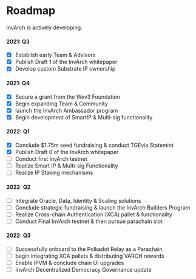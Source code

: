 # Roadmap

InvArch is actively developing.

#### 2021: Q3

* [x] Establish early Team & Advisors
* [x] Publish Draft 1 of the InvArch whitepaper
* [x] Develop custom  Substrate IP ownership

#### 2021: Q4

* [x] Secure a grant from the Wev3 Foundation
* [x] Begin expanding Team & Community
* [x] launch the InvArch Ambassador program
* [x] Begin development of SmartIP & Multi-sig functionality&#x20;

#### 2022: Q1

* [x] Conclude $1.75m seed fundraising & conduct TGEvia Statemint
* [x] Publish Draft 0 of the InvArch whitepaper
* [ ] Conduct first InvArch testnet
* [ ] Realize Smart IP & Multi-sig Functionality
* [ ] Realize IP Staking mechanisms&#x20;

#### 2022: Q2

* [ ] Integrate Oracle, Data, Identity & Scaling solutions
* [ ] Conclude strategic fundraising & launch the InvArch Builders Program
* [ ] Realize Cross-chain Authentication (XCA) pallet & functionality
* [ ] Conduct Final InvArch testnet & then pursue parachain slot

#### 2022: Q3

* [ ] Successfully onboard to the Polkadot Relay as a Parachain
* [ ] begin integrating XCA pallets & distributing VARCH rewards
* [ ] Enable IPVM & conclude chain UI upgrades
* [ ] InvArch Decentralized Democracy Governance update
